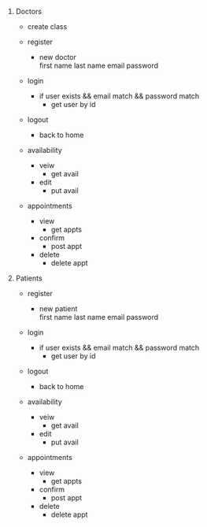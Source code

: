 1) Doctors
    - create class
    
    - register
        - new doctor            
            first name
            last name
            email
            password

    - login
        - if user exists && email match && password match
            - get user by id
    - logout
        - back to home
    - availability
        - veiw
            - get avail
        - edit
            - put avail
    - appointments
        - view
            - get appts
        - confirm
            - post appt
        - delete
            - delete appt

2) Patients
    - register
        - new patient            
            first name
            last name
            email
            password

    - login
        - if user exists && email match && password match
            - get user by id
    - logout
        - back to home
    - availability
        - veiw
            - get avail
        - edit
            - put avail
    - appointments
        - view
            - get appts
        - confirm
            - post appt
        - delete
            - delete appt